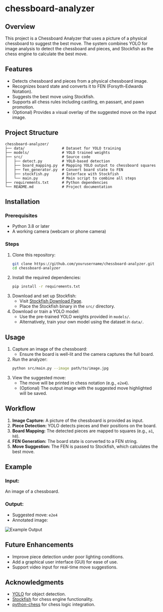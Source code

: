 # chessboard-analyzer

## Overview

This project is a Chessboard Analyzer that uses a picture of a physical chessboard to suggest the best move. The system combines YOLO for image analysis to detect the chessboard and pieces, and Stockfish as the chess engine to calculate the best move.

## Features

- Detects chessboard and pieces from a physical chessboard image.
- Recognizes board state and converts it to FEN (Forsyth-Edwards Notation).
- Suggests the best move using Stockfish.
- Supports all chess rules including castling, en passant, and pawn promotion.
- (Optional) Provides a visual overlay of the suggested move on the input image.

## Project Structure

```
chessboard-analyzer/
├── data/                 # Dataset for YOLO training
├── models/               # YOLO trained weights
├── src/                  # Source code
│   ├── detect.py         # YOLO-based detection
│   ├── board_mapping.py  # Mapping YOLO output to chessboard squares
│   ├── fen_generator.py  # Convert board state to FEN
│   ├── stockfish.py      # Interface with Stockfish
│   └── main.py           # Main script to combine all steps
├── requirements.txt      # Python dependencies
└── README.md             # Project documentation
```

## Installation

### Prerequisites

- Python 3.8 or later
- A working camera (webcam or phone camera)

### Steps

1. Clone this repository:
   ```bash
   git clone https://github.com/yourusername/chessboard-analyzer.git
   cd chessboard-analyzer
   ```
2. Install the required dependencies:
   ```bash
   pip install -r requirements.txt
   ```
3. Download and set up Stockfish:
   - Visit [Stockfish Download Page](https://stockfishchess.org/download/).
   - Place the Stockfish binary in the `src/` directory.
4. Download or train a YOLO model:
   - Use the pre-trained YOLO weights provided in `models/`.
   - Alternatively, train your own model using the dataset in `data/`.

## Usage

1. Capture an image of the chessboard:
   - Ensure the board is well-lit and the camera captures the full board.
2. Run the analyzer:
   ```bash
   python src/main.py --image path/to/image.jpg
   ```
3. View the suggested move:
   - The move will be printed in chess notation (e.g., `e2e4`).
   - (Optional) The output image with the suggested move highlighted will be saved.

## Workflow

1. **Image Capture:** A picture of the chessboard is provided as input.
2. **Piece Detection:** YOLO detects pieces and their positions on the board.
3. **Board Mapping:** The detected pieces are mapped to squares (e.g., `a1`, `h8`).
4. **FEN Generation:** The board state is converted to a FEN string.
5. **Move Suggestion:** The FEN is passed to Stockfish, which calculates the best move.

## Example

### Input:

An image of a chessboard.

### Output:

- Suggested move: `e2e4`
- Annotated image:

![Example Output](example_output.jpg)

## Future Enhancements

- Improve piece detection under poor lighting conditions.
- Add a graphical user interface (GUI) for ease of use.
- Support video input for real-time move suggestions.

## Acknowledgments

- [YOLO](https://github.com/ultralytics/yolov5) for object detection.
- [Stockfish](https://stockfishchess.org/) for chess engine functionality.
- [python-chess](https://github.com/niklasf/python-chess) for chess logic integration.
